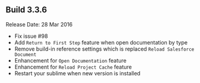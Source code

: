 Build 3.3.6
-----------
Release Date: 28 Mar 2016

* Fix issue #98
* Add ``Return to First Step`` feature when open documentation by type
* Remove build-in reference settings which is replaced ``Reload Salesforce Document``
* Enhancement for ``Open Documentation`` feature
* Enhancement for ``Reload Project Cache`` feature
* Restart your sublime when new version is installed